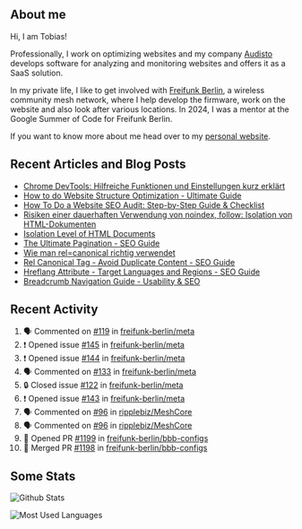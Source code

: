 ## About me

Hi, I am Tobias!

Professionally, I work on optimizing websites and my company [Audisto](https://audisto.com/) develops software for analyzing and monitoring websites and offers it as a SaaS solution.

In my private life, I like to get involved with [Freifunk Berlin](https://berlin.freifunk.net/en/), a wireless community mesh network, where I help develop the firmware, work on the website and also look after various locations. In 2024, I was a mentor at the Google Summer of Code for Freifunk Berlin.

If you want to know more about me head over to my [personal website](https://www.tobias-schwarz.com/en/).

## Recent Articles and Blog Posts

* [Chrome DevTools: Hilfreiche Funktionen und Einstellungen kurz erklärt](https://www.afs-akademie.org/magazin/chrome-devtools/)
* [How to do Website Structure Optimization - Ultimate Guide](https://audisto.com/guides/structure-optimization/)
* [How To Do a Website SEO Audit: Step-by-Step Guide & Checklist](https://audisto.com/guides/website-audit/)
* [Risiken einer dauerhaften Verwendung von noindex, follow: Isolation von HTML-Dokumenten](https://www.websiteboosting.com/magazin/55/risiken-einer-dauerhaften-verwendung-von-noindex-follow-isolation-von-html-dokumenten.html)
* [Isolation Level of HTML Documents](https://audisto.com/help/crawler/features/isolation/)
* [The Ultimate Pagination - SEO Guide](https://audisto.com/guides/pagination/)
* [Wie man rel=canonical richtig verwendet](https://www.websiteboosting.com/magazin/35/wie-man-relcanonical-richtig-einsetzt.html)
* [Rel Canonical Tag - Avoid Duplicate Content - SEO Guide](https://audisto.com/guides/canonical/)
* [Hreflang Attribute - Target Languages and Regions - SEO Guide](https://audisto.com/guides/hreflang/)
* [Breadcrumb Navigation Guide - Usability & SEO](https://audisto.com/guides/breadcrumb/)

## Recent Activity

<!--START_SECTION:activity-->
1. 🗣 Commented on [#119](https://github.com/freifunk-berlin/meta/issues/119#issuecomment-2727239110) in [freifunk-berlin/meta](https://github.com/freifunk-berlin/meta)
2. ❗ Opened issue [#145](https://github.com/freifunk-berlin/meta/issues/145) in [freifunk-berlin/meta](https://github.com/freifunk-berlin/meta)
3. ❗ Opened issue [#144](https://github.com/freifunk-berlin/meta/issues/144) in [freifunk-berlin/meta](https://github.com/freifunk-berlin/meta)
4. 🗣 Commented on [#133](https://github.com/freifunk-berlin/meta/issues/133#issuecomment-2727225259) in [freifunk-berlin/meta](https://github.com/freifunk-berlin/meta)
5. 🔒 Closed issue [#122](https://github.com/freifunk-berlin/meta/issues/122) in [freifunk-berlin/meta](https://github.com/freifunk-berlin/meta)
6. ❗ Opened issue [#143](https://github.com/freifunk-berlin/meta/issues/143) in [freifunk-berlin/meta](https://github.com/freifunk-berlin/meta)
7. 🗣 Commented on [#96](https://github.com/ripplebiz/MeshCore/pull/96#issuecomment-2724247822) in [ripplebiz/MeshCore](https://github.com/ripplebiz/MeshCore)
8. 🗣 Commented on [#96](https://github.com/ripplebiz/MeshCore/pull/96#issuecomment-2723781406) in [ripplebiz/MeshCore](https://github.com/ripplebiz/MeshCore)
9. 💪 Opened PR [#1199](https://github.com/freifunk-berlin/bbb-configs/pull/1199) in [freifunk-berlin/bbb-configs](https://github.com/freifunk-berlin/bbb-configs)
10. 🎉 Merged PR [#1198](https://github.com/freifunk-berlin/bbb-configs/pull/1198) in [freifunk-berlin/bbb-configs](https://github.com/freifunk-berlin/bbb-configs)
<!--END_SECTION:activity-->

## Some Stats

![Github Stats](https://github-readme-stats.vercel.app/api?username=noki&rank_icon=github&theme=transparent&card_width=450)

![Most Used Languages](https://github-readme-stats.vercel.app/api/top-langs?username=noki&layout=compact&langs_count=8&theme=transparent&card_width=450)
